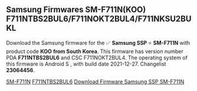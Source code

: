 <h2>Samsung Firmwares SM-F711N(KOO) F711NTBS2BUL6/F711NOKT2BUL4/F711NKSU2BUKL</h2>
Download the Samsung firmware for the ✅ <strong>Samsung SSP </strong> ⭐ <strong>SM-F711N</strong> with product code <strong>KOO</strong> <strong> from South Korea</strong>. This firmware has version number PDA <strong>F711NTBS2BUL6</strong> and CSC F711NOKT2BUL4. The operating system of this firmware is Android S , with build date 2021-12-27. Changelist <strong>23064456</strong>.

[SM-F711N](https://samfirm.shop/samsung/model/SM-F711N)
[F711NTBS2BUL6](https://samfirm.shop/samsung/pda/F711NTBS2BUL6)
[Download Firmware Samsung SSP SM-F711N](https://samfirm.shop/samsung/firmware/485531)
